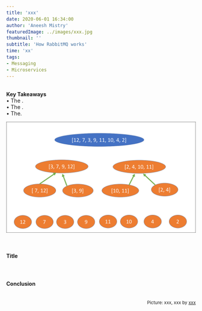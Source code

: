 ```yaml
---
title: 'xxx'
date: 2020-06-01 16:34:00
author: 'Aneesh Mistry'
featuredImage: ../images/xxx.jpg
thumbnail: ''
subtitle: 'How RabbitMQ works'
time: 'xx'
tags:
- Messaging
- Microservices
---
```

<br>
<strong>Key Takeaways</strong><br>
&#8226; The .<br>
&#8226; The .<br>
&#8226; The.<br>

![Merge sort step 2](../../src/images/011MergeSort2.png)


<br>
<h4>Title</h4>
<p>


</p>

<h4></h4>
<p>


</p>

<br>
<h4>Conclusion</h4>
<p>


</p>

<br>
<small style="float: right;" >Picture: xxx, xxx by <a target="_blank" href="https://unsplash.com/@xxx">xxx</small></a><br>